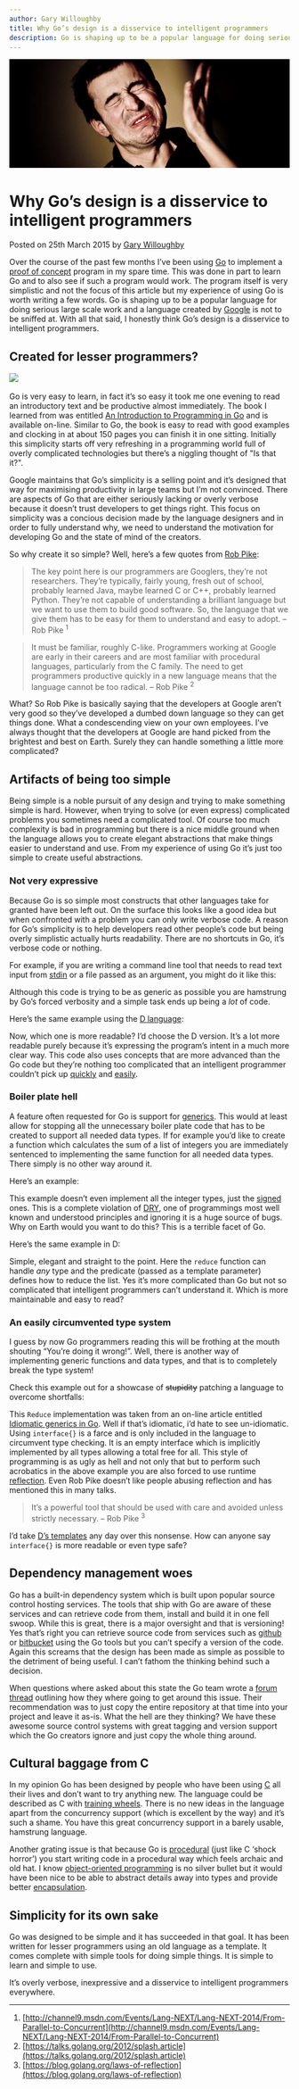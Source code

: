 ```yaml
---
author: Gary Willoughby
title: Why Go’s design is a disservice to intelligent programmers
description: Go is shaping up to be a popular language for doing serious large scale work and a language created by Google is not to be sniffed at. With all that said, I honestly think Go's design is a disservice to intelligent programmers.
---
```


![](/articles/images/why-gos-design-is-a-disservice-to-intelligent-programmers-banner.jpg)

# Why Go’s design is a disservice to intelligent programmers

<time>Posted on 25th March 2015 by [Gary Willoughby](/pages/about.html)</time>

Over the course of the past few months I’ve been using [Go](https://golang.org/) to implement a [proof of concept](https://en.wikipedia.org/wiki/Proof_of_concept) program in my spare time. This was done in part to learn Go and to also see if such a program would work. The program itself is very simplistic and not the focus of this article but my experience of using Go is worth writing a few words. Go is shaping up to be a popular language for doing serious large scale work and a language created by [Google](https://github.com/golang/go) is not to be sniffed at. With all that said, I honestly think Go’s design is a disservice to intelligent programmers.

## Created for lesser programmers?

![](/articles/images/an-introduction-to-programming-in-go-book-cover.jpg)

Go is very easy to learn, in fact it’s so easy it took me one evening to read an introductory text and be productive almost immediately. The book I learned from was entitled [An Introduction to Programming in Go](http://www.golang-book.com/) and is available on-line. Similar to Go, the book is easy to read with good examples and clocking in at about 150 pages you can finish it in one sitting. Initially this simplicity starts off very refreshing in a programming world full of overly complicated technologies but there’s a niggling thought of "Is that it?".

Google maintains that Go’s simplicity is a selling point and it’s designed that way for maximising productivity in large teams but I’m not convinced. There are aspects of Go that are either seriously lacking or overly verbose because it doesn’t trust developers to get things right. This focus on simplicity was a concious decision made by the language designers and in order to fully understand why, we need to understand the motivation for developing Go and the state of mind of the creators.

So why create it so simple? Well, here’s a few quotes from [Rob Pike](https://en.wikipedia.org/wiki/Rob_Pike):

> The key point here is our programmers are Googlers, they’re not researchers. They’re typically, fairly young, fresh out of school, probably learned Java, maybe learned C or C++, probably learned Python. They’re not capable of understanding a brilliant language but we want to use them to build good software. So, the language that we give them has to be easy for them to understand and easy to adopt. – Rob Pike <sup>1</sup>

> It must be familiar, roughly C-like. Programmers working at Google are early in their careers and are most familiar with procedural languages, particularly from the C family. The need to get programmers productive quickly in a new language means that the language cannot be too radical. – Rob Pike <sup>2</sup>

What? So Rob Pike is basically saying that the developers at Google aren’t very good so they’ve developed a dumbed down language so they can get things done. What a condescending view on your own employees. I’ve always thought that the developers at Google are hand picked from the brightest and best on Earth. Surely they can handle something a little more complicated?

## Artifacts of being too simple

Being simple is a noble pursuit of any design and trying to make something simple is hard. However, when trying to solve (or even express) complicated problems you sometimes need a complicated tool. Of course too much complexity is bad in programming but there is a nice middle ground when the language allows you to create elegant abstractions that make things easier to understand and use. From my experience of using Go it’s just too simple to create useful abstractions.

### Not very expressive

Because Go is so simple most constructs that other languages take for granted have been left out. On the surface this looks like a good idea but when confronted with a problem you can only write verbose code. A reason for Go’s simplicity is to help developers read other people’s code but being overly simplistic actually hurts readability. There are no shortcuts in Go, it’s verbose code or nothing.

For example, if you are writing a command line tool that needs to read text input from [stdin](https://en.wikipedia.org/wiki/Standard_streams#Standard_input_.28stdin.29) or a file passed as an argument, you might do it like this:

<script src="https://gist.github.com/nomad-software/682fa91b30fcb7dd243e43cf3d3b33f1.js"></script>

Although this code is trying to be as generic as possible you are hamstrung by Go’s forced verbosity and a simple task ends up being a _lot_ of code.

Here’s the same example using the [D language](https://dlang.org/):

<script src="https://gist.github.com/nomad-software/2098c42493b1ff04a79497c14da31671.js"></script>

Now, which one is more readable? I’d choose the D version. It’s a lot more readable purely because it’s expressing the program’s intent in a much more clear way. This code also uses concepts that are more advanced than the Go code but they’re nothing too complicated that an intelligent programmer couldn’t pick up [quickly](/articles/alternative-function-syntax-in-d.html) and [easily](/articles/templates-in-d-explained.html).

### Boiler plate hell

A feature often requested for Go is support for [generics](https://en.wikipedia.org/wiki/Generic_programming). This would at least allow for stopping all the unnecessary boiler plate code that has to be created to support all needed data types. If for example you’d like to create a function which calculates the sum of a list of integers you are immediately sentenced to implementing the same function for all needed data types. There simply is no other way around it.

Here’s an example:

<script src="https://gist.github.com/nomad-software/3b7d517dfb5404efbace11e4f254f29c.js"></script>

This example doesn’t even implement all the integer types, just the [signed](https://en.wikipedia.org/wiki/Integer_%28computer_science%29) ones. This is a complete violation of [DRY](https://en.wikipedia.org/wiki/Don%27t_repeat_yourself), one of programmings most well known and understood principles and ignoring it is a huge source of bugs. Why on Earth would you want to do this? This is a terrible facet of Go.

Here’s the same example in D:

<script src="https://gist.github.com/nomad-software/2efe729e232120230d085ef6fb807e3f.js"></script>

Simple, elegant and straight to the point. Here the `reduce` function can handle _any_ type and the predicate (passed as a template parameter) defines how to reduce the list. Yes it’s more complicated than Go but not so complicated that intelligent programmers can’t understand it. Which is more maintainable and easy to read?

### An easily circumvented type system

I guess by now Go programmers reading this will be frothing at the mouth shouting “You’re doing it wrong!”. Well, there is another way of implementing generic functions and data types, and that is to completely break the type system!

Check this example out for a showcase of ~~stupidity~~ patching a language to overcome shortfalls:

<script src="https://gist.github.com/nomad-software/4b5a837ce7df363abb840ea7ffa296aa.js"></script>

This `Reduce` implementation was taken from an on-line article entitled [Idiomatic generics in Go](http://bouk.co/blog/idiomatic-generics-in-go/). Well if that’s idiomatic, i’d hate to see un-idiomatic. Using `interface{}` is a farce and is only included in the language to circumvent type checking. It is an empty interface which is implicitly implemented by all types allowing a total free for all. This style of programming is as ugly as hell and not only that but to perform such acrobatics in the above example you are also forced to use runtime [reflection](https://en.wikipedia.org/wiki/Reflection_(computer_programming)). Even Rob Pike doesn’t like people abusing reflection and has mentioned this in many talks.

> It’s a powerful tool that should be used with care and avoided unless strictly necessary. – Rob Pike <sup>3</sup>

I’d take [D’s templates](/articles/templates-in-d-explained.html) any day over this nonsense. How can anyone say `interface{}`  is more readable or even type safe?

## Dependency management woes

Go has a built-in dependency system which is built upon popular source control hosting services. The tools that ship with Go are aware of these services and can retrieve code from them, install and build it in one fell swoop. While this is great, there is a major oversight and that is versioning! Yes that’s right you can retrieve source code from services such as [github](https://github.com/) or [bitbucket](https://bitbucket.org/) using the Go tools but you can’t specify a version of the code. Again this screams that the design has been made as simple as possible to the detriment of being useful. I can’t fathom the thinking behind such a decision.

When questions where asked about this state the Go team wrote a [forum thread](https://groups.google.com/forum/#!msg/golang-dev/nMWoEAG55v8/iJGgur7W_SEJ) outlining how they where going to get around this issue. Their recommendation was to just copy the entire repository at that time into your project and leave it as-is. What the hell are they thinking? We have these awesome source control systems with great tagging and version support which the Go creators ignore and just copy the whole thing around.

## Cultural baggage from C

In my opinion Go has been designed by people who have been using [C](https://en.wikipedia.org/wiki/C_%28programming_language%29) all their lives and don’t want to try anything new. The language could be described as C with [training wheels](https://en.wikipedia.org/wiki/Training_wheels). There is no new ideas in the language apart from the concurrency support (which is excellent by the way) and it’s such a shame. You have this great concurrency support in a barely usable, hamstrung language.

Another grating issue is that because Go is [procedural](https://en.wikipedia.org/wiki/Procedural_programming) (just like C ‘shock horror’) you start writing code in a procedural way which feels archaic and old hat. I know [object-oriented programming](https://en.wikipedia.org/wiki/Object-oriented_programming) is no silver bullet but it would have been nice to be able to abstract details away into types and provide better [encapsulation](https://en.wikipedia.org/wiki/Encapsulation_(computer_programming)).

## Simplicity for its own sake

Go was designed to be simple and it has succeeded in that goal. It has been written for lesser programmers using an old language as a template. It comes complete with simple tools for doing simple things. It is simple to learn and simple to use.

It’s overly verbose, inexpressive and a disservice to intelligent programmers everywhere.

---

1. [http://channel9.msdn.com/Events/Lang-NEXT/Lang-NEXT-2014/From-Parallel-to-Concurrent](http://channel9.msdn.com/Events/Lang-NEXT/Lang-NEXT-2014/From-Parallel-to-Concurrent)
2. [https://talks.golang.org/2012/splash.article](https://talks.golang.org/2012/splash.article)
3. [https://blog.golang.org/laws-of-reflection](https://blog.golang.org/laws-of-reflection)
